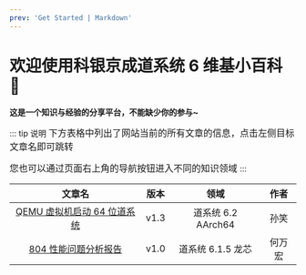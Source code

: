 ```yaml
---
prev: 'Get Started | Markdown'
---
```


# 欢迎使用科银京成道系统 6 维基小百科 💙

**这是一个知识与经验的分享平台，不能缺少你的参与~**

::: tip 说明
<font size=3>
下方表格中列出了网站当前的所有文章的信息，点击左侧目标文章名即可跳转

您也可以通过页面右上角的导航按钮进入不同的知识领域
</font>
:::

|                                    文章名                                    | 版本 |        领域        |  作者  |
| :--------------------------------------------------------------------------: | :--: | :----------------: | :----: |
|     [QEMU 虚拟机启动 64 位道系统](/飞腾平台/QEMU虚拟机启动64位道系统.md)     | v1.3 | 道系统 6.2 AArch64 |  孙笑  |
| [804 性能问题分析报告](/龙芯平台/804性能问题分析报告/804性能问题分析报告.md) | v1.0 | 道系统 6.1.5 龙芯  | 何万宏 |
